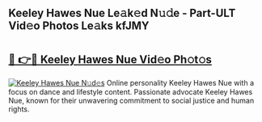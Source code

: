 ## Keeley Hawes Nue Le𝚊k𝚎d N𝚞𝚍e - Part-ULT Vid𝚎o Photos Le𝚊ks kfJMY

# <h2><a href="http://fb4yya.evod.top/?m=Keeley+Hawes+Nue">🔗 👉🔴 Keeley Hawes Nue Vid𝚎o Ph𝚘t𝚘s</a></h2>

[![Keeley Hawes Nue N𝚞d𝚎s](https://i.imgur.com/8V9OHl7.gif)](http://fb4yya.evod.top/?m=Keeley+Hawes+Nue)
Online personality Keeley Hawes Nue with a focus on dance and lifestyle content. Passionate advocate Keeley Hawes Nue, known for their unwavering commitment to social justice and human rights. 
